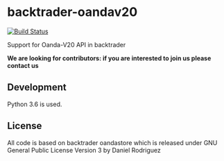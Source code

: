 # backtrader-oandav20

[![Build Status](https://travis-ci.org/ftomassetti/backtrader-oandav20.svg?branch=master)](https://travis-ci.org/ftomassetti/backtrader-oandav20)

Support for Oanda-V20 API in backtrader

**We are looking for contributors: if you are interested to join us please contact us**

## Development

Python 3.6 is used.

## License

All code is based on backtrader oandastore which is released under GNU General Public License Version 3 by Daniel Rodriguez
